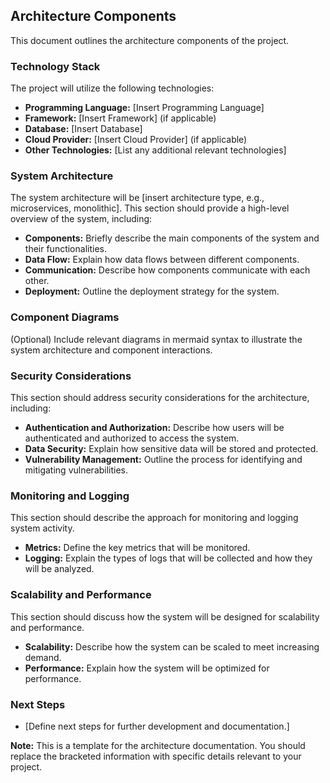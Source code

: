 ## Architecture Components

This document outlines the architecture components of the project. 

### Technology Stack

The project will utilize the following technologies:

* **Programming Language:** [Insert Programming Language]
* **Framework:** [Insert Framework] (if applicable)
* **Database:** [Insert Database]
* **Cloud Provider:** [Insert Cloud Provider] (if applicable)
* **Other Technologies:** [List any additional relevant technologies]

### System Architecture

The system architecture will be [insert architecture type, e.g., microservices, monolithic]. This section should provide a high-level overview of the system, including:

* **Components:** Briefly describe the main components of the system and their functionalities.
* **Data Flow:** Explain how data flows between different components.
* **Communication:** Describe how components communicate with each other.
* **Deployment:** Outline the deployment strategy for the system.

### Component Diagrams

(Optional) Include relevant diagrams in mermaid syntax to illustrate the system architecture and component interactions.

### Security Considerations

This section should address security considerations for the architecture, including:

* **Authentication and Authorization:** Describe how users will be authenticated and authorized to access the system.
* **Data Security:** Explain how sensitive data will be stored and protected.
* **Vulnerability Management:** Outline the process for identifying and mitigating vulnerabilities.

### Monitoring and Logging

This section should describe the approach for monitoring and logging system activity.

* **Metrics:** Define the key metrics that will be monitored.
* **Logging:** Explain the types of logs that will be collected and how they will be analyzed.

### Scalability and Performance

This section should discuss how the system will be designed for scalability and performance.

* **Scalability:** Describe how the system can be scaled to meet increasing demand.
* **Performance:** Explain how the system will be optimized for performance.

### Next Steps

* [Define next steps for further development and documentation.] 

**Note:** This is a template for the architecture documentation. You should replace the bracketed information with specific details relevant to your project. 
